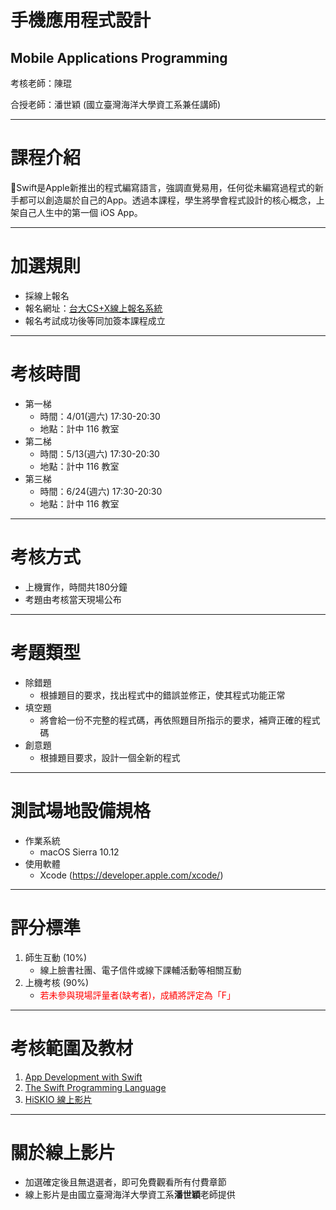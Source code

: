 # 手機應用程式設計
## Mobile Applications Programming

考核老師：陳琨

合授老師：潘世穎 (國立臺灣海洋大學資工系兼任講師)

---

# 課程介紹

Swift是Apple新推出的程式編寫語言，強調直覺易用，任何從未編寫過程式的新手都可以創造屬於自己的App。透過本課程，學生將學會程式設計的核心概念，上架自己人生中的第一個 iOS App。 

---

# 加選規則

* 採線上報名
* 報名網址：[台大CS+X線上報名系統](https://csx.aca.ntu.edu.tw/course)
* 報名考試成功後等同加簽本課程成立 

---

# 考核時間

* 第一梯
    * 時間：4/01(週六) 17:30-20:30 
    * 地點：計中 116 教室 
* 第二梯
    * 時間：5/13(週六) 17:30-20:30 
    * 地點：計中 116 教室
* 第三梯
    * 時間：6/24(週六) 17:30-20:30 
    * 地點：計中 116 教室 

---

# 考核方式

* 上機實作，時間共180分鐘
* 考題由考核當天現場公布

---

# 考題類型

* 除錯題
  * 根據題目的要求，找出程式中的錯誤並修正，使其程式功能正常
* 填空題
  * 將會給一份不完整的程式碼，再依照題目所指示的要求，補齊正確的程式碼
* 創意題
  * 根據題目要求，設計一個全新的程式

---

# 測試場地設備規格

* 作業系統
  * macOS Sierra 10.12 
* 使用軟體
  * Xcode (https://developer.apple.com/xcode/)

---

# 評分標準

1. 師生互動 (10%)
    * 線上臉書社團、電子信件或線下課輔活動等相關互動
2. 上機考核 (90%)
    * <font color="red">若未參與現場評量者(缺考者)，成績將評定為「F」</font>

---

# 考核範圍及教材

1. [App Development with Swift](https://itunes.apple.com/tw/book/app-development-with-swift/id1118575552)
2. [The Swift Programming Language](https://developer.apple.com/library/content/documentation/Swift/Conceptual/Swift_Programming_Language/index.html#//apple_ref/doc/uid/TP40014097-CH3-ID0)
3. [HiSKIO 線上影片](https://hiskio.com/course/72)

---
 
# 關於線上影片

* 加選確定後且無退選者，即可免費觀看所有付費章節
* 線上影片是由國立臺灣海洋大學資工系**潘世穎**老師提供